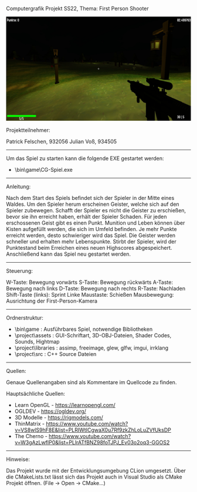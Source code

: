 Computergrafik Projekt SS22, Thema: First Person Shooter


![Screenshot](Screenshot.png)


Projektteilnehmer:

Patrick Felschen, 932056
Julian Voß, 934505

***************************************************************************
Um das Spiel zu starten kann die folgende EXE gestartet werden:

- \bin\game\CG-Spiel.exe

***************************************************************************
Anleitung:

Nach dem Start des Spiels befindet sich der Spieler in der Mitte eines Waldes. Um den Spieler herum erscheinen Geister, 
welche sich auf den Spieler zubewegen. Schafft der Spieler es nicht die Geister zu erschießen,
bevor sie ihn erreicht haben, erhält der Spieler Schaden. Für jeden erschossenen Geist gibt es einen Punkt.
Munition und Leben können über Kisten aufgefüllt werden, die sich im Umfeld befinden. Je mehr Punkte erreicht werden,
desto schwieriger wird das Spiel. Die Geister werden schneller und erhalten mehr Lebenspunkte. Stirbt der Spieler,
wird der Punktestand beim Erreichen eines neuen Highscores abgespeichert. Anschließend kann
das Spiel neu gestartet werden.

***************************************************************************
Steuerung:

W-Taste: Bewegung vorwärts
S-Taste: Bewegung rückwärts
A-Taste: Bewegung nach links
D-Taste: Bewegung nach rechts
R-Taste: Nachladen
Shift-Taste (links): Sprint
Linke Maustaste: Schießen
Mausbewegung: Ausrichtung der First-Person-Kamera

***************************************************************************
Ordnerstruktur:

- \bin\game : Ausführbares Spiel, notwendige Bibliotheken
- \project\assets : GUI-Schriftart, 3D-OBJ-Dateien, Shader Codes, Sounds, Hightmap
- \project\libraries : assimp, freeimage, glew, glfw, imgui, irrklang
- \project\src : C++ Source Dateien

***************************************************************************
Quellen:

Genaue Quellenangaben sind als Kommentare im Quellcode zu finden.

Hauptsächliche Quellen:

- Learn OpenGL - https://learnopengl.com/
- OGLDEV - https://ogldev.org/
- 3D Modelle - https://rigmodels.com/
- ThinMatrix - https://www.youtube.com/watch?v=VS8wlS9hF8E&list=PLRIWtICgwaX0u7Rf9zkZhLoLuZVfUksDP
- The Cherno - https://www.youtube.com/watch?v=W3gAzLwfIP0&list=PLlrATfBNZ98foTJPJ_Ev03o2oq3-GGOS2

***************************************************************************
Hinweise:

Das Projekt wurde mit der Entwicklungsumgebung CLion umgesetzt. Über die 
CMakeLists.txt lässt sich das Projekt auch in Visual Studio 
als CMake Projekt öffnen. (File -> Open -> CMake…)
